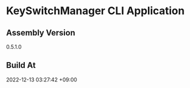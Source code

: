 KeySwitchManager CLI Application
==============================

## Assembly Version

0.5.1.0

## Build At

2022-12-13 03:27:42 +09:00

